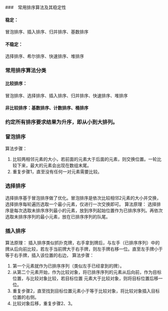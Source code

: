 ###　常用排序算法及其稳定性
#### 稳定：
冒泡排序、插入排序、归并排序、基数排序
#### 不稳定：
选择排序、希尔排序、快速排序、堆排序

### 常用排序算法分类
#### 比较排序：
冒泡排序、选择排序、插入排序、归并排序、快速排序、堆排序
#### 非比较排序：基数排序、计数排序、桶排序

### 约定所有排序要求结果为升序，即从小到大排列。

### 冒泡排序
算法步骤：
1. 比较两相邻元素的大小，若前面的元素大于后面的元素，则交换位置。一轮比较下来，最大的元素会出现在数组末尾。
2. 重复步骤1，直至没有任何一对元素需要比较。

### 选择排序
选择排序基于冒泡排序做了优化。冒泡排序是依次比较相邻2元素的大小并交换，选择排序每轮遍历选取一个最小元素，仅进行一次交换即可。
算法原理：
选择排序是每次选取未排序序列最小的元素，放到序列起始位置作为已排序序列。再依次选取未排序序列的最小元素，放在已排序序列的队尾。

### 插入排序
算法原理：
插入排序类似抓扑克牌，右手拿到牌后，与左手（已排序序列）中的牌从后向前比较，若左手当前牌大于右手牌，则左手牌右移一位。直至左手牌小于等于右手牌，插入该位置的右边，
算法步骤：
1. 第一个元素就作为已排序序列（类似左手已经拿到的牌）。
2. 从第二个元素开始，作为比较对象，将已排序序列的元素从后向前，作为目标位置，与比较对象比较，若目标位置
元素大于比较对象，则将目标位置后移一位。
3. 重复步骤2，直至找到目标位置元素小于等于比较对象，将比较对象插入目标位置的右侧。
3. 比较对象后移，重复步骤2、3。

